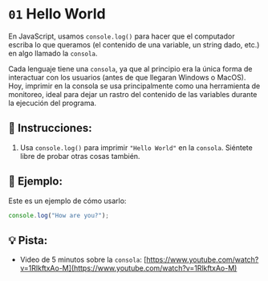 # `01` Hello World

En JavaScript, usamos `console.log()` para hacer que el computador escriba lo que queramos (el contenido de una variable, un string dado, etc.) en algo llamado la `consola`.

Cada lenguaje tiene una `consola`, ya que al principio era la única forma de interactuar con los usuarios (antes de que llegaran Windows o MacOS). Hoy, imprimir en la consola se usa principalmente como una herramienta de monitoreo, ideal para dejar un rastro del contenido de las variables durante la ejecución del programa.

## 📝 Instrucciones:

1. Usa `console.log()` para imprimir `"Hello World"` en la `consola`. Siéntete libre de probar otras cosas también.

## 📎 Ejemplo:

Este es un ejemplo de cómo usarlo:

```js
console.log("How are you?");
```

## 💡 Pista:

+ Video de 5 minutos sobre la `consola`: [https://www.youtube.com/watch?v=1RlkftxAo-M](https://www.youtube.com/watch?v=1RlkftxAo-M)
